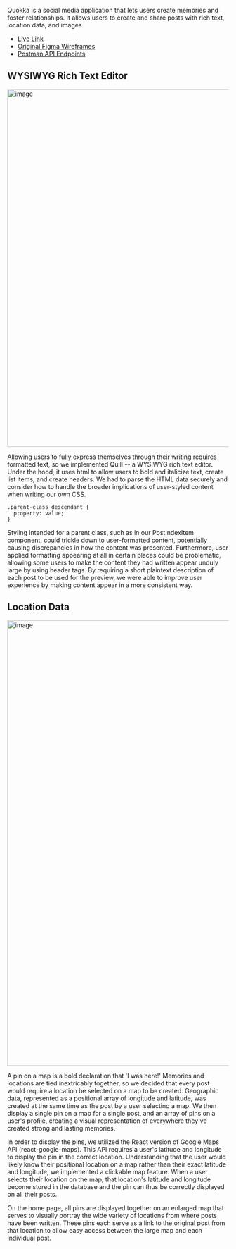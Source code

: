 Quokka is a social media application that lets users create memories and foster relationships. It allows users to create and share posts with rich text, location data, and images. 

* [Live Link](https://quokka-yq9w.onrender.com/)
* [Original Figma Wireframes](https://www.figma.com/file/ybB5SxBFIVSSNR7wg5lafF/Wireframes?node-id=0%3A1&t=OjEqmlRYclixKcIY-1)
* [Postman API Endpoints](https://www.postman.com/getquokka)

## WYSIWYG Rich Text Editor

<img width="812" alt="image" src="https://user-images.githubusercontent.com/14003649/213982147-b59b6ff1-78d0-41f4-9992-ddecfae293e6.png">

Allowing users to fully express themselves through their writing requires formatted text, so we implemented Quill -- a WYSIWYG rich text editor. Under the hood, it uses html to allow users to bold and italicize text, create list items, and create headers.  We had to parse the HTML data securely and consider how to handle the broader implications of user-styled content when writing our own CSS. 

```
.parent-class descendant {
  property: value;
}
```

Styling intended for a parent class, such as in our PostIndexItem component, could trickle down to user-formatted content, potentially causing discrepancies in how the content was presented. Furthermore, user applied formatting appearing at all in certain places could be problematic, allowing some users to make the content they had written appear unduly large by using header tags. By requiring a short plaintext description of each post to be used for the preview, we were able to improve user experience by making content appear in a more consistent way. 

## Location Data

<img width="1011" alt="image" src="https://user-images.githubusercontent.com/14003649/213982340-b89cdda0-f2f9-4bdd-8f9e-4bed7623e732.png">

A pin on a map is a bold declaration that 'I was here!' Memories and locations are tied inextricably together, so we decided that every post would require a location be selected on a map to be created. Geographic data, represented as a positional array of longitude and latitude, was created at the same time as the post by a user selecting a map. We then display a single pin on a map for a single post, and an array of pins on a user's profile, creating a visual representation of everywhere they've created strong and lasting memories. 

In order to display the pins, we utilized the React version of Google Maps API (react-google-maps). This API requires a user's latitude and longitude to display the pin in the correct location. Understanding that the user would likely know their positional location on a map rather than their exact latitude and longitude, we implemented a clickable map feature. When a user selects their location on the map, that location's latitude and longitude become stored in the database and the pin can thus be correctly displayed on all their posts. 

On the home page, all pins are displayed together on an enlarged map that serves to visually portray the wide variety of locations from where posts have been written. These pins each serve as a link to the original post from that location to allow easy access between the large map and each individual post.
